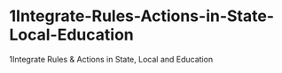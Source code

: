 # 1Integrate-Rules-Actions-in-State-Local-Education
1Integrate Rules &amp; Actions in State, Local and Education
